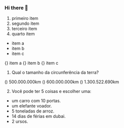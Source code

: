 ### Hi there 👋

1. primeiro item
2. segundo item
3. terceiro item
4. quarto item


* item a
* item b
* item c

{} item a
{} item b
{} item c

1. Qual o tamanho da circunferência da terra?

() 500.000.000km 
() 600.000.000km
() 1.300.522.690km

2. Você pode ter 5 coisas e escolher uma:

* um carro com 10 portas.
* um elefante voador.
* 5 toneladas de arroz.
* 14 dias de férias em dubai.
* 2 ursos.




























<!--
**ManoMikas/ManoMikas** is a ✨ _special_ ✨ repository because its `README.md` (this file) appears on your GitHub profile.

Here are some ideas to get you started:

- 🔭 I’m currently working on ...
- 🌱 I’m currently learning ...
- 👯 I’m looking to collaborate on ...
- 🤔 I’m looking for help with ...
- 💬 Ask me about ...
- 📫 How to reach me: ...
- 😄 Pronouns: ...
- ⚡ Fun fact: ...
-->
